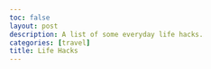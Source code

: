 ```yaml
---
toc: false
layout: post
description: A list of some everyday life hacks.
categories: [travel]
title: Life Hacks
---
```


